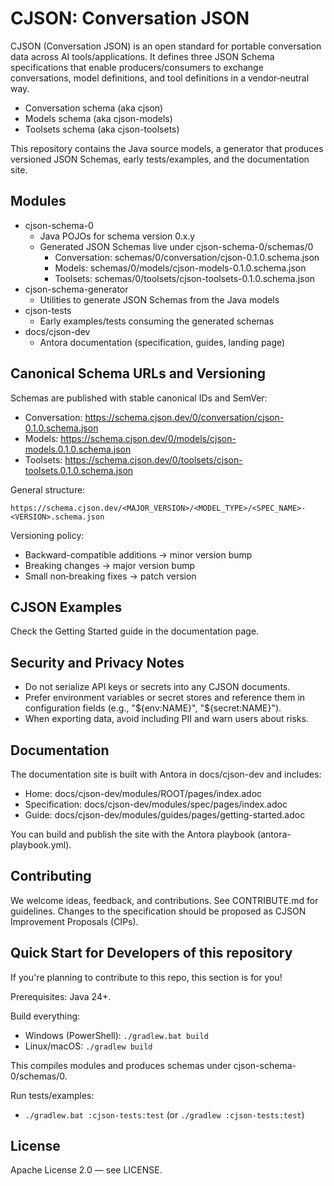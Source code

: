 # CJSON: Conversation JSON

CJSON (Conversation JSON) is an open standard for portable conversation data across AI tools/applications. It defines three JSON Schema specifications that enable producers/consumers to exchange conversations, model definitions, and tool definitions in a vendor‑neutral way.

- Conversation schema (aka cjson)
- Models schema (aka cjson-models)
- Toolsets schema (aka cjson-toolsets)

This repository contains the Java source models, a generator that produces versioned JSON Schemas, early tests/examples, and the documentation site.


## Modules

- cjson-schema-0
  - Java POJOs for schema version 0.x.y
  - Generated JSON Schemas live under cjson-schema-0/schemas/0
    - Conversation: schemas/0/conversation/cjson-0.1.0.schema.json
    - Models: schemas/0/models/cjson-models-0.1.0.schema.json
    - Toolsets: schemas/0/toolsets/cjson-toolsets-0.1.0.schema.json
- cjson-schema-generator
  - Utilities to generate JSON Schemas from the Java models
- cjson-tests
  - Early examples/tests consuming the generated schemas
- docs/cjson-dev
  - Antora documentation (specification, guides, landing page)


## Canonical Schema URLs and Versioning

Schemas are published with stable canonical IDs and SemVer:

- Conversation: https://schema.cjson.dev/0/conversation/cjson-0.1.0.schema.json
- Models: https://schema.cjson.dev/0/models/cjson-models.0.1.0.schema.json
- Toolsets: https://schema.cjson.dev/0/toolsets/cjson-toolsets.0.1.0.schema.json

General structure:

```
https://schema.cjson.dev/<MAJOR_VERSION>/<MODEL_TYPE>/<SPEC_NAME>-<VERSION>.schema.json
```

Versioning policy:
- Backward-compatible additions → minor version bump
- Breaking changes → major version bump
- Small non‑breaking fixes → patch version


## CJSON Examples

Check the Getting Started guide in the documentation page.

## Security and Privacy Notes

- Do not serialize API keys or secrets into any CJSON documents.
- Prefer environment variables or secret stores and reference them in configuration fields (e.g., "${env:NAME}", "${secret:NAME}").
- When exporting data, avoid including PII and warn users about risks.


## Documentation

The documentation site is built with Antora in docs/cjson-dev and includes:
- Home: docs/cjson-dev/modules/ROOT/pages/index.adoc
- Specification: docs/cjson-dev/modules/spec/pages/index.adoc
- Guide: docs/cjson-dev/modules/guides/pages/getting-started.adoc

You can build and publish the site with the Antora playbook (antora-playbook.yml).


## Contributing

We welcome ideas, feedback, and contributions. See CONTRIBUTE.md for guidelines. Changes to the specification should be proposed as CJSON Improvement Proposals (CIPs).


## Quick Start for Developers of this repository

If you're planning to contribute to this repo, this section is for you!

Prerequisites: Java 24+.

Build everything:

- Windows (PowerShell): `./gradlew.bat build`
- Linux/macOS: `./gradlew build`

This compiles modules and produces schemas under cjson-schema-0/schemas/0.

Run tests/examples:

- `./gradlew.bat :cjson-tests:test` (or `./gradlew :cjson-tests:test`)


## License

Apache License 2.0 — see LICENSE.
